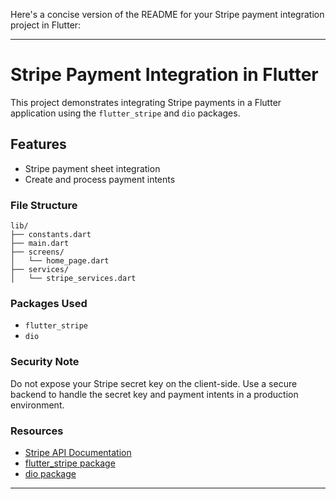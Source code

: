 Here's a concise version of the README for your Stripe payment integration project in Flutter:

---

# Stripe Payment Integration in Flutter

This project demonstrates integrating Stripe payments in a Flutter application using the `flutter_stripe` and `dio` packages.

## Features
- Stripe payment sheet integration
- Create and process payment intents

### File Structure

```plaintext
lib/
├── constants.dart
├── main.dart
├── screens/
│   └── home_page.dart
├── services/
│   └── stripe_services.dart
```

### Packages Used

- `flutter_stripe`
- `dio`

### Security Note

Do not expose your Stripe secret key on the client-side. Use a secure backend to handle the secret key and payment intents in a production environment.

### Resources

- [Stripe API Documentation](https://stripe.com/docs/api)
- [flutter_stripe package](https://pub.dev/packages/flutter_stripe)
- [dio package](https://pub.dev/packages/dio)

---
